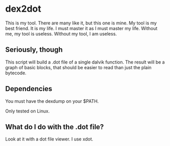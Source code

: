 # dex2dot

This is my tool. There are many like it, but this one is mine. My tool is my best friend. It is my life. I must master it as I must master my life. Without me, my tool is useless. Without my tool, I am useless.

## Seriously, though

This script will build a .dot file of a single dalvik function. The result will be a graph of basic blocks, that should be easier to read than just the plain bytecode.

## Dependencies

You must have the dexdump on your $PATH.

Only tested on Linux.

## What do I do with the .dot file?

Look at it with a dot file viewer. I use xdot.
